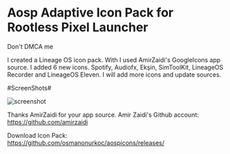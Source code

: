 # Aosp Adaptive Icon Pack for Rootless Pixel Launcher
Don't DMCA me

I created a Lineage OS icon pack. With I used AmirZaidi's GoogleIcons app source.
I added 6 new icons. 
Spotify, Audiofx, Ekşin, SimToolKit, LineageOS Recorder and LineageOS Eleven.
I will add more icons and update sources.

  #ScreenShots#

![screenshot](https://serving.photos.photobox.com/1212862953a2572c34de64919036b1118f50e698724efe2f5bf953bdeece19ddcd3f6824.jpg)



Thanks AmirZaidi for your app source.
Amir Zaidi's Github account: https://github.com/amirzaidi


Download Icon Pack: https://github.com/osmanonurkoc/aospicons/releases/
